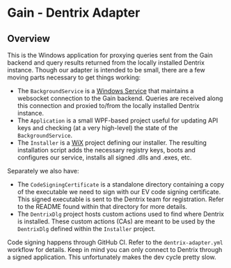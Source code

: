 # Gain - Dentrix Adapter

## Overview

This is the Windows application for proxying queries sent from the Gain backend
and query results returned from the locally installed Dentrix instance. Though
our adapter is intended to be small, there are a few moving parts necessary to
get things working:

- The `BackgroundService` is a [Windows Service](https://learn.microsoft.com/en-us/dotnet/core/extensions/windows-service)
  that maintains a websocket connection to the Gain backend. Queries are
  received along this connection and proxied to/from the locally installed
  Dentrix instance.
- The `Application` is a small WPF-based project useful for updating API keys
  and checking (at a very high-level) the state of the `BackgroundService`.
- The `Installer` is a [WiX](https://wixtoolset.org/) project defining our
  installer. The resulting installation script adds the necessary registry
  keys, boots and configures our service, installs all signed .dlls and .exes,
  etc.

Separately we also have:

- The `CodeSigningCertificate` is a standalone directory containing a copy of
  the executable we need to sign with our EV code signing certificate. This
  signed executable is sent to the Dentrix team for registration. Refer to the
  README found within that directory for more details.
- The `DentrixDlg` project hosts custom actions used to find where Dentrix is
  installed. These custom actions (CAs) are meant to be used by the
  `DentrixDlg` defined within the `Installer` project.

Code signing happens through GitHub CI. Refer to the `dentrix-adapter.yml`
workflow for details. Keep in mind you can only connect to Dentrix through
a signed application. This unfortunately makes the dev cycle pretty slow.
